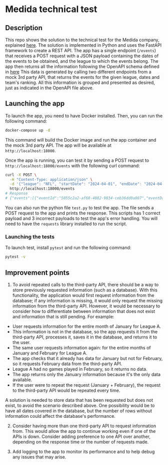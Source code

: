 # Medida technical test

## Description
This repo shows the solution to the technical test for the Medida company, explained [here](medida_docs/Readme.md). The solution is implemented in Python and uses the FastAPI framework to create a REST API.
The app has a single endpoint (`/events`) that receives a POST request with a JSON payload containing the dates of the events to be obtained, and the league to which the events belong. The app then returns all the information following the OpenAPI schema defined in [here](docs/apispecs/challenge-api/openapi.yaml)
This data is generated by calling two different endpoints from a mock 3rd party API, that returns the events for the given league, dates and team's ranking. All this information is grouped and presented as desired, just as indicated in the OpenAPI file above.

## Launching the app
To launch the app, you need to have Docker installed. Then, you can run the following command:
```bash
docker-compose up -d
```
This command will build the Docker image and run the app container and the mock 3rd party API. The app will be available at `http://localhost:18000`.

Once the app is running, you can test it by sending a POST request to `http://localhost:18000/events` with the following curl command:
```bash
curl -X POST \
  -H "Content-Type: application/json" \
  -d '{"league": "NFL", "startDate": "2024-04-01", "endDate": "2024-04-30"}' \
  http://localhost:18000/events
# Response
# {"events":[{"eventId":"5055c2a2-af68-4082-9834-ceb36dd0a807","eventDate":"2023-01-11","eventTime":"14:00:00","homeTeamId":"8da0c96d-7b3d-41f3-9e68-29607f3babcf","homeTeamNickName":"Atlanta Falcons","homeTeamCity":"Atlanta","homeTeamRank":3, ...
```

You can also run the python file `test.py` to test the app. The file sends a POST request to the app and prints the response. This scripts has 1 correct payload and 3 incorrect payloads to test the app's error handling. You will need to have the `requests` library installed to run the script.

### Launching the tests
To launch test, install `pytest` and run the following command:
```bash
pytest -v
```

## Improvement points
1. To avoid repeated calls to the third-party API, there should be a way to store previously requested information (such as a database). With this functionality, the application would first request information from the database; if any information is missing, it would only request the missing information from the third-party API.
However, it would be necessary to consider how to differentiate between information that does not exist and information that is still pending. For example:
* User requests information for the entire month of January for League A.
* This information is not in the database, so the app requests it from the third-party API, processes it, saves it in the database, and returns it to the user.
* The same user requests information again: for the entire months of January and February for League A.
* The app checks that it already has data for January but not for February, so it requests February data from the third-party API.
* League A had no games played in February, so it returns no data.
* The app returns only the January information because it's the only data available.
* If the user were to repeat the request (January + February), the request to the third-party API would be repeated every time.

A solution is needed to store data that has been requested but does not exist, to avoid the scenario described above. One possibility would be to have all dates covered in the database, but the number of rows without information could affect the database's performance.

2. Consider having more than one third-party API to request information from. This would allow the app to continue working even if one of the APIs is down. Consider adding preference to one API over another, depending on the response time or the number of requests made.

3. Add logging to the app to monitor its performance and to help debug any issues that may arise.